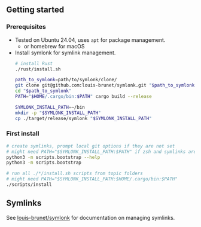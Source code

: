 ## Getting started

### Prerequisites
- Tested on Ubuntu 24.04, uses `apt` for package management.
  - or homebrew for macOS
- Install symlonk for symlink management.
    ```bash
    # install Rust
    ./rust/install.sh

    path_to_symlonk=path/to/symlonk/clone/
    git clone git@github.com:louis-brunet/symlonk.git "$path_to_symlonk"
    cd "$path_to_symlonk"
    PATH="$HOME/.cargo/bin:$PATH" cargo build --release

    SYMLONK_INSTALL_PATH=~/bin
    mkdir -p "$SYMLONK_INSTALL_PATH"
    cp ./target/release/symlonk "$SYMLONK_INSTALL_PATH"
    ```

### First install
```bash
# create symlinks, prompt local git options if they are not set
# might need PATH="$SYMLONK_INSTALL_PATH:$PATH" if zsh and symlinks are not configured yet
python3 -m scripts.bootstrap --help
python3 -m scripts.bootstrap

# run all ./*/install.sh scripts from topic folders
# might need PATH="$SYMLONK_INSTALL_PATH:$HOME/.cargo/bin:$PATH"
./scripts/install
```

## Symlinks
See [louis-brunet/symlonk](https://github.com/louis-brunet/symlonk) for documentation on managing symlinks.
